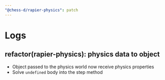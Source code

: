 ```yaml
---
"@chess-d/rapier-physics": patch
---
```


# Logs

## refactor(rapier-physics): physics data to object

- Object passed to the physics world now receive physics properties
- Solve `undefined` body into the step method
